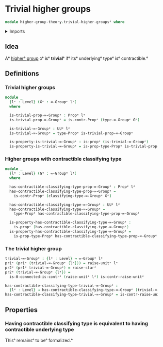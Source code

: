 # Trivial higher groups

```agda
module higher-group-theory.trivial-higher-groupsᵉ where
```

<details><summary>Imports</summary>

```agda
open import foundation.0-connected-typesᵉ
open import foundation.contractible-typesᵉ
open import foundation.dependent-pair-typesᵉ
open import foundation.propositionsᵉ
open import foundation.unit-typeᵉ
open import foundation.universe-levelsᵉ

open import higher-group-theory.higher-groupsᵉ
```

</details>

## Idea

Aᵉ [higherᵉ group](higher-group-theory.higher-groups.mdᵉ) `G`ᵉ isᵉ **trivial**ᵉ ifᵉ itsᵉ
underlyingᵉ typeᵉ isᵉ contractible.ᵉ

## Definitions

### Trivial higher groups

```agda
module _
  {lᵉ : Level} (Gᵉ : ∞-Groupᵉ lᵉ)
  where

  is-trivial-prop-∞-Groupᵉ : Propᵉ lᵉ
  is-trivial-prop-∞-Groupᵉ = is-contr-Propᵉ (type-∞-Groupᵉ Gᵉ)

  is-trivial-∞-Groupᵉ : UUᵉ lᵉ
  is-trivial-∞-Groupᵉ = type-Propᵉ is-trivial-prop-∞-Groupᵉ

  is-property-is-trivial-∞-Groupᵉ : is-propᵉ (is-trivial-∞-Groupᵉ)
  is-property-is-trivial-∞-Groupᵉ = is-prop-type-Propᵉ is-trivial-prop-∞-Groupᵉ
```

### Higher groups with contractible classifying type

```agda
module _
  {lᵉ : Level} (Gᵉ : ∞-Groupᵉ lᵉ)
  where

  has-contractible-classifying-type-prop-∞-Groupᵉ : Propᵉ lᵉ
  has-contractible-classifying-type-prop-∞-Groupᵉ =
    is-contr-Propᵉ (classifying-type-∞-Groupᵉ Gᵉ)

  has-contractible-classifying-type-∞-Groupᵉ : UUᵉ lᵉ
  has-contractible-classifying-type-∞-Groupᵉ =
    type-Propᵉ has-contractible-classifying-type-prop-∞-Groupᵉ

  is-property-has-contractible-classifying-type-∞-Groupᵉ :
    is-propᵉ (has-contractible-classifying-type-∞-Groupᵉ)
  is-property-has-contractible-classifying-type-∞-Groupᵉ =
    is-prop-type-Propᵉ has-contractible-classifying-type-prop-∞-Groupᵉ
```

### The trivial higher group

```agda
trivial-∞-Groupᵉ : {lᵉ : Level} → ∞-Groupᵉ lᵉ
pr1ᵉ (pr1ᵉ (trivial-∞-Groupᵉ {lᵉ})) = raise-unitᵉ lᵉ
pr2ᵉ (pr1ᵉ trivial-∞-Groupᵉ) = raise-starᵉ
pr2ᵉ (trivial-∞-Groupᵉ {lᵉ}) =
  is-0-connected-is-contrᵉ (raise-unitᵉ lᵉ) is-contr-raise-unitᵉ

has-contractible-classifying-type-trivial-∞-Groupᵉ :
  {lᵉ : Level} → has-contractible-classifying-type-∞-Groupᵉ (trivial-∞-Groupᵉ {lᵉ})
has-contractible-classifying-type-trivial-∞-Groupᵉ = is-contr-raise-unitᵉ
```

## Properties

### Having contractible classifying type is equivalent to having contractible underlying type

Thisᵉ remainsᵉ to beᵉ formalized.ᵉ